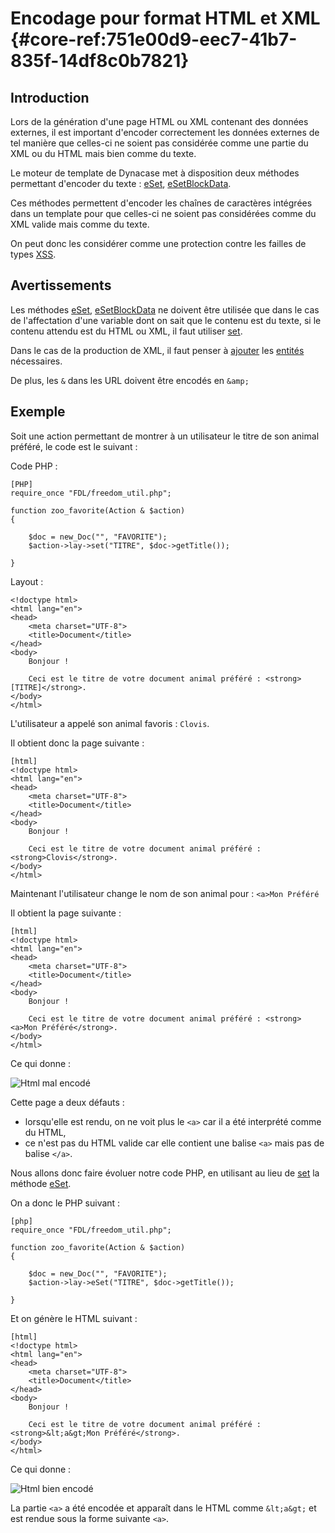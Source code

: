 # Encodage pour format HTML et XML {#core-ref:751e00d9-eec7-41b7-835f-14df8c0b7821}

## Introduction

Lors de la génération d'une page HTML ou XML contenant des données externes,
il est important d'encoder correctement les données externes de tel manière
que celles-ci ne soient pas considérée comme une partie du XML ou du HTML mais
bien comme du texte.

Le moteur de template de Dynacase met à disposition deux méthodes permettant
d'encoder du texte : [eSet][eSet], [eSetBlockData][eSetBlockData].

Ces méthodes permettent d'encoder les chaînes de caractères intégrées dans un
template pour que celles-ci ne soient pas considérées comme du XML valide mais
comme du texte.

On peut donc les considérer comme une protection contre les failles de types 
[XSS][XSS].

## Avertissements

Les méthodes [eSet][eSet], [eSetBlockData][eSetBlockData] ne doivent être 
utilisée que dans le cas de l'affectation d'une variable dont on sait que le
contenu est du texte, si le contenu attendu est du HTML ou XML, il faut utiliser
[set][set].

Dans le cas de la production de XML, il faut penser à [ajouter][inclusion] les 
[entités][entite] nécessaires.

De plus, les `&` dans les URL doivent être encodés en `&amp;`

## Exemple

Soit une action permettant de montrer à un utilisateur le titre de son 
animal préféré, le code est le suivant :

Code PHP :

    [PHP]
    require_once "FDL/freedom_util.php";
    
    function zoo_favorite(Action & $action)
    {
    
        $doc = new_Doc("", "FAVORITE");
        $action->lay->set("TITRE", $doc->getTitle());
    
    }

Layout :

    <!doctype html>
    <html lang="en">
    <head>
        <meta charset="UTF-8">
        <title>Document</title>
    </head>
    <body>
        Bonjour !
        
        Ceci est le titre de votre document animal préféré : <strong>[TITRE]</strong>.
    </body>
    </html>

L'utilisateur a appelé son animal favoris : `Clovis`.

Il obtient donc la page suivante :

    [html]
    <!doctype html>
    <html lang="en">
    <head>
        <meta charset="UTF-8">
        <title>Document</title>
    </head>
    <body>
        Bonjour !
        
        Ceci est le titre de votre document animal préféré : <strong>Clovis</strong>.
    </body>
    </html>

Maintenant l'utilisateur change le nom de son animal pour : `<a>Mon Préféré`

Il obtient la page suivante :

    [html]
    <!doctype html>
    <html lang="en">
    <head>
        <meta charset="UTF-8">
        <title>Document</title>
    </head>
    <body>
        Bonjour !
        
        Ceci est le titre de votre document animal préféré : <strong><a>Mon Préféré</strong>.
    </body>
    </html>

Ce qui donne :

![ Html mal encodé ](advanced/template/encode_bad.png)

Cette page a deux défauts :

* lorsqu'elle est rendu, on ne voit plus le `<a>` car il a été interprété comme
du HTML,
* ce n'est pas du HTML valide car elle contient une balise `<a>` mais pas de 
balise `</a>`.

Nous allons donc faire évoluer notre code PHP, en utilisant au lieu de [set][set]
la méthode [eSet][eSet].

On a donc le PHP suivant :

    [php]
    require_once "FDL/freedom_util.php";
    
    function zoo_favorite(Action & $action)
    {
    
        $doc = new_Doc("", "FAVORITE");
        $action->lay->eSet("TITRE", $doc->getTitle());
    
    }

Et on génère le HTML suivant :

    [html]
    <!doctype html>
    <html lang="en">
    <head>
        <meta charset="UTF-8">
        <title>Document</title>
    </head>
    <body>
        Bonjour !
        
        Ceci est le titre de votre document animal préféré : <strong>&lt;a&gt;Mon Préféré</strong>.
    </body>
    </html>

Ce qui donne :

![ Html bien encodé ](advanced/template/encode_good.png)

La partie `<a>` a été encodée et apparaît dans le HTML comme `&lt;a&gt;` et est
rendue sous la forme suivante `<a>`.


[set]:  #core-ref:812c30ed-11cb-4b59-84d2-ba10e4ab7e88
[eSet]: #core-ref:2696710a-f491-4887-b953-e08d918ef4fb
[eSetBlockData]: #core-ref:088e711c-ea91-45e7-841d-289ffc53c80b
[XSS]:  https://fr.wikipedia.org/wiki/XSS "Wikipedia XSS"
[entite]: #core-ref:2c99cfbe-e12c-44a7-a23a-3a6bd8e106d7
[inclusion]: https://fr.wikipedia.org/wiki/Xml#Inclusions "Wikipedia : XML"